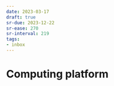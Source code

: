```yaml
---
date: 2023-03-17
draft: true
sr-due: 2023-12-22
sr-ease: 270
sr-interval: 219
tags:
- inbox
---
```


# Computing platform